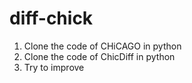 # diff-chick

1. Clone the code of CHiCAGO in python
2. Clone the code of ChicDiff in python
3. Try to improve
